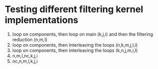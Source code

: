 
# Testing different filtering kernel implementations

1. loop on components, then loop on main (k,j,i) and then the filtering reduction (n,m,l)
2. loop on components, then interleaving the loops (n,k,m,j,l,i)
3. loop on components, then interleaving the loops (k,n,j,m,i,l)
4. n,m,l,nc,k,j,i
5. nc,n,m,l,k,j,i
